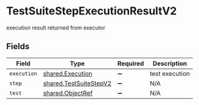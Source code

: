 # TestSuiteStepExecutionResultV2

execution result returned from executor


## Fields

| Field                                                                   | Type                                                                    | Required                                                                | Description                                                             |
| ----------------------------------------------------------------------- | ----------------------------------------------------------------------- | ----------------------------------------------------------------------- | ----------------------------------------------------------------------- |
| `execution`                                                             | [shared.Execution](../../../sdk/models/shared/execution.md)             | :heavy_minus_sign:                                                      | test execution                                                          |
| `step`                                                                  | [shared.TestSuiteStepV2](../../../sdk/models/shared/testsuitestepv2.md) | :heavy_minus_sign:                                                      | N/A                                                                     |
| `test`                                                                  | [shared.ObjectRef](../../../sdk/models/shared/objectref.md)             | :heavy_minus_sign:                                                      | N/A                                                                     |